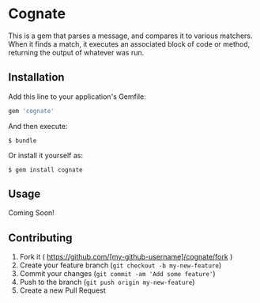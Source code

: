 # Cognate

This is a gem that parses a message, and compares it to various matchers.
When it finds a match, it executes an associated block of code or method,
returning the output of whatever was run.

## Installation

Add this line to your application's Gemfile:

```ruby
gem 'cognate'
```

And then execute:

    $ bundle

Or install it yourself as:

    $ gem install cognate

## Usage

Coming Soon!

## Contributing

1. Fork it ( https://github.com/[my-github-username]/cognate/fork )
2. Create your feature branch (`git checkout -b my-new-feature`)
3. Commit your changes (`git commit -am 'Add some feature'`)
4. Push to the branch (`git push origin my-new-feature`)
5. Create a new Pull Request
